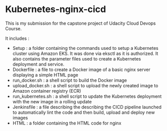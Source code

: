 # Kubernetes-nginx-cicd

This is my submission for the capstone project of Udacity Cloud Devops Course.

It includes :

- Setup : a folder containing the commands used to setup a Kubernetes cluster using Amazon EKS. It was done via eksctl as it is authorized. It also contains the parameter files used to create a Kubernetes deployment and service.
- Dockerfile : a file to create a Docker image of a basic nginx server displaying a simple HTML page
- run_docker.sh : a shell script to build the Docker image
- upload_docker.sh : a shell script to upload the newly created image to Amazon container registry (ECR)
- run_kubernetes.sh : a shell script to update the Kubernetes deployment with the new image in a rolling update
- Jenkinsfile : a file describing the describing the CICD pipeline launched to automatically lint the code and then build, upload and deploy new images
- HTML : a folder containing the HTML code for nginx
